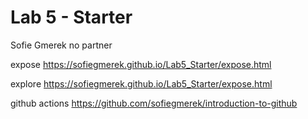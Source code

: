 # Lab 5 - Starter
Sofie Gmerek
no partner

expose 
https://sofiegmerek.github.io/Lab5_Starter/expose.html

explore
https://sofiegmerek.github.io/Lab5_Starter/expose.html

github actions
https://github.com/sofiegmerek/introduction-to-github
